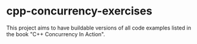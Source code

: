 # cpp-concurrency-exercises

This project aims to have buildable versions of all code examples listed in the book "C++ Concurrency In Action".
